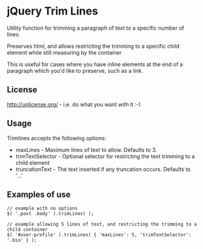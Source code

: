 jQuery Trim Lines
=================

Utility function for trimming a paragraph of text to a specific number of lines.

Preserves html, and allows restricting the trimming to a specific child element
while still measuring by the container

This is useful for cases where you have inline elements at the end of a paragraph 
which you'd like to preserve, such as a link.

License
-------

http://unlicense.org/ - i.e. do what you want with it :-)

Usage
-----

Trimlines accepts the following options: 

- maxLines - Maximum lines of text to allow. Defaults to 3. 
- trimTextSelector - Optional selector for restricting the text trimming to a child element
- truncationText - The text inserted if any truncation occurs. Defaults to '&hellip;'


Examples of use
---------------

	// example with no options
	$( '.post .body' ).trimLines( );
	
	// example allowing 5 lines of text, and restricting the trimming to a child container
	$( '#user-profile' ).trimLines( { 'maxLines': 5, 'trimTextSelector': '.bio' } );

